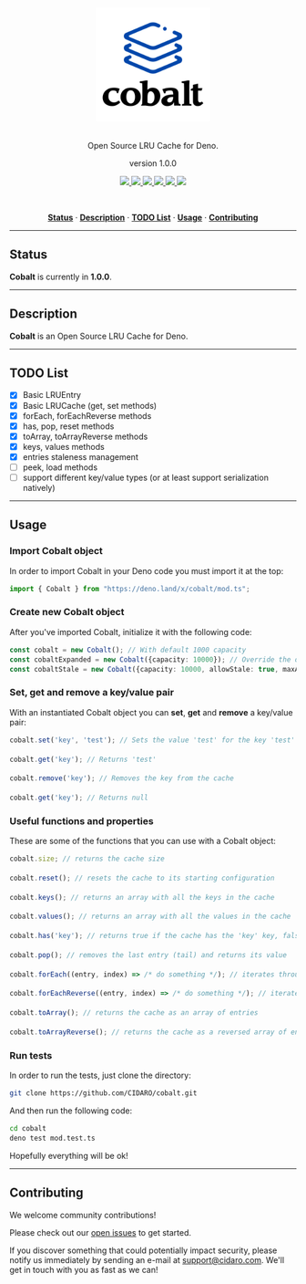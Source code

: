 <div align="center">
  <br/>
  <img src="./cobalt.png" width="200" />
  <br/>
  <br/>
  <p>
    Open Source LRU Cache for Deno.
  </p>
  <p>
    version 1.0.0
  </p>
  <p>
    <a href="https://deno.land/x/cobalt/mod.ts">
      <img src="https://doc.deno.land/badge.svg" />
    </a>
    <a href="#">
      <img src="https://github.com/CIDARO/cobalt/workflows/test/badge.svg" />
    </a>
    <a href="https://github.com/CIDARO/cobalt/issues">
      <img src="https://img.shields.io/github/issues/CIDARO/cobalt" />
    </a>
    <a href="https://github.com/CIDARO/cobalt/network">
      <img src="https://img.shields.io/github/forks/CIDARO/cobalt" />
    </a>
    <a href="https://github.com/CIDARO/cobalt/stargazers">
      <img src="https://img.shields.io/github/stars/CIDARO/cobalt" />
    </a>
    <a href="https://github.com/CIDARO/cobalt/blob/master/LICENSE">
      <img src="https://img.shields.io/github/license/CIDARO/cobalt" />
    </a>
  </p>
  <br/>
  <p>
    <a href="#status"><strong>Status</strong></a> ·
    <a href="#description"><strong>Description</strong></a> ·
    <a href="#TODOlist"><strong>TODO List</strong></a> ·
    <a href="#usage"><strong>Usage</strong></a> ·
    <a href="#contributing"><strong>Contributing</strong></a>
  </p>
</div>

---

## Status

**Cobalt** is currently in **1.0.0**.

---

## Description

**Cobalt** is an Open Source LRU Cache for Deno.

---

## TODO List

- [x] Basic LRUEntry
- [x] Basic LRUCache (get, set methods)
- [x] forEach, forEachReverse methods
- [x] has, pop, reset methods
- [x] toArray, toArrayReverse methods
- [x] keys, values methods
- [x] entries staleness management
- [ ] peek, load methods
- [ ] support different key/value types (or at least support serialization natively)

---

## Usage

### Import Cobalt object

In order to import Cobalt in your Deno code you must import it at the top:

```typescript
import { Cobalt } from "https://deno.land/x/cobalt/mod.ts";
```

### Create new Cobalt object

After you've imported Cobalt, initialize it with the following code:

```typescript
const cobalt = new Cobalt(); // With default 1000 capacity
const cobaltExpanded = new Cobalt({capacity: 10000}); // Override the default capacity
const cobaltStale = new Cobalt({capacity: 10000, allowStale: true, maxAge: 10}); // Creates a new cobalt cache that allows staleness with objects lasting max 10 seconds
```

### Set, get and remove a key/value pair

With an instantiated Cobalt object you can **set**, **get** and **remove** a key/value pair:

```typescript
cobalt.set('key', 'test'); // Sets the value 'test' for the key 'test'

cobalt.get('key'); // Returns 'test'

cobalt.remove('key'); // Removes the key from the cache

cobalt.get('key'); // Returns null
```

### Useful functions and properties

These are some of the functions that you can use with a Cobalt object:

```typescript
cobalt.size; // returns the cache size

cobalt.reset(); // resets the cache to its starting configuration

cobalt.keys(); // returns an array with all the keys in the cache

cobalt.values(); // returns an array with all the values in the cache

cobalt.has('key'); // returns true if the cache has the 'key' key, false otherwise

cobalt.pop(); // removes the last entry (tail) and returns its value

cobalt.forEach((entry, index) => /* do something */); // iterates through the cache from the MRU to the LRU

cobalt.forEachReverse((entry, index) => /* do something */); // iterates through the cache from the LRU to the MRU

cobalt.toArray(); // returns the cache as an array of entries

cobalt.toArrayReverse(); // returns the cache as a reversed array of entries
```

### Run tests

In order to run the tests, just clone the directory:

```bash
git clone https://github.com/CIDARO/cobalt.git
```

And then run the following code:

```bash
cd cobalt
deno test mod.test.ts
```

Hopefully everything will be ok!

---

## Contributing

We welcome community contributions!

Please check out our <a href="https://github.com/CIDARO/cobalt/issues">open issues</a> to get started.

If you discover something that could potentially impact security, please notify us immediately by sending an e-mail at <a href="mailto:support@cidaro.com">support@cidaro.com</a>. We'll get in touch with you as fast as we can!
